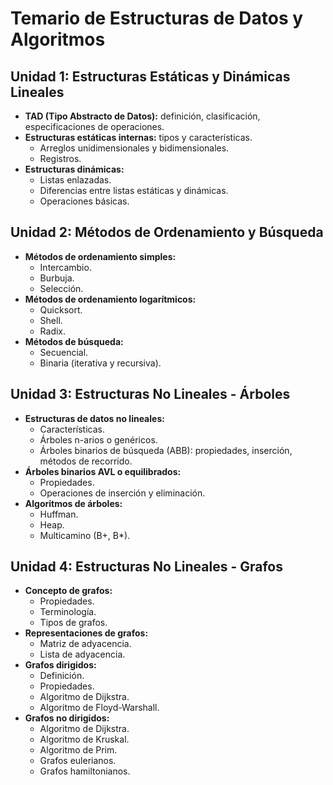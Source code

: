 # Temario de Estructuras de Datos y Algoritmos

## Unidad 1: Estructuras Estáticas y Dinámicas Lineales
- **TAD (Tipo Abstracto de Datos):** definición, clasificación, especificaciones de operaciones.
- **Estructuras estáticas internas:** tipos y características.
    - Arreglos unidimensionales y bidimensionales.
    - Registros.
- **Estructuras dinámicas:**
    - Listas enlazadas.
    - Diferencias entre listas estáticas y dinámicas.
    - Operaciones básicas.

## Unidad 2: Métodos de Ordenamiento y Búsqueda
- **Métodos de ordenamiento simples:**
    - Intercambio.
    - Burbuja.
    - Selección.
- **Métodos de ordenamiento logarítmicos:**
    - Quicksort.
    - Shell.
    - Radix.
- **Métodos de búsqueda:**
    - Secuencial.
    - Binaria (iterativa y recursiva).

## Unidad 3: Estructuras No Lineales - Árboles
- **Estructuras de datos no lineales:**
    - Características.
    - Árboles n-arios o genéricos.
    - Árboles binarios de búsqueda (ABB): propiedades, inserción, métodos de recorrido.
- **Árboles binarios AVL o equilibrados:**
    - Propiedades.
    - Operaciones de inserción y eliminación.
- **Algoritmos de árboles:**
    - Huffman.
    - Heap.
    - Multicamino (B+, B*).

## Unidad 4: Estructuras No Lineales - Grafos
- **Concepto de grafos:**
    - Propiedades.
    - Terminología.
    - Tipos de grafos.
- **Representaciones de grafos:**
    - Matriz de adyacencia.
    - Lista de adyacencia.
- **Grafos dirigidos:**
    - Definición.
    - Propiedades.
    - Algoritmo de Dijkstra.
    - Algoritmo de Floyd-Warshall.
- **Grafos no dirigidos:**
    - Algoritmo de Dijkstra.
    - Algoritmo de Kruskal.
    - Algoritmo de Prim.
    - Grafos eulerianos.
    - Grafos hamiltonianos.
